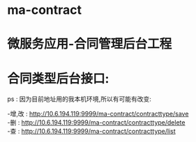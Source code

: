 # ma-contract
# 微服务应用-合同管理后台工程

合同类型后台接口: 
====
ps : 因为目前地址用的我本机环境,所以有可能有改变: <br>

-增,改 : http://10.6.194.119:9999/ma-contract/contracttype/save <br>
-删 : http://10.6.194.119:9999/ma-contract/contracttype/delete <br>
-查 : http://10.6.194.119:9999/ma-contract/contracttype/list<br>

